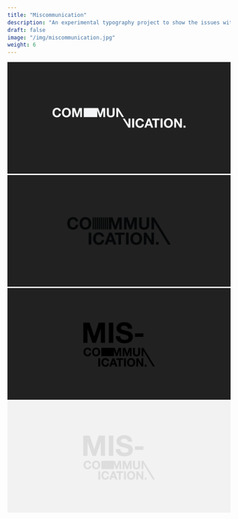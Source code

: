 ```yaml
---
title: "Miscommunication"
description: "An experimental typography project to show the issues with communication, due to the rise of the digital age."
draft: false
image: "/img/miscommunication.jpg"
weight: 6
---
```


<div class="row">
    <div class="col-sm-12">
        <img src="/img/miscombanner.jpg" alt="work" class="media-img project-img">
    </div>
</div>

<div class="row">
    <div class="col-sm-12">
        <img src="/img/miscombanner2.jpg" alt="work" class="media-img project-img">
    </div>
</div>

<div class="row">
    <div class="col-sm-12">
        <img src="/img/miscom-03.jpg" alt="work" class="media-img project-img">
    </div>
</div>

<div class="row">
    <div class="col-sm-12">
        <img src="/img/miscom-02.jpg" alt="work" class="media-img project-img">
    </div>
</div>